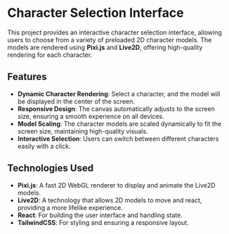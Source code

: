 # Character Selection Interface

This project provides an interactive character selection interface, allowing users to choose from a variety of preloaded 2D character models. The models are rendered using **Pixi.js** and **Live2D**, offering high-quality rendering for each character.

## **Features**

- **Dynamic Character Rendering**: Select a character, and the model will be displayed in the center of the screen.
- **Responsive Design**: The canvas automatically adjusts to the screen size, ensuring a smooth experience on all devices.
- **Model Scaling**: The character models are scaled dynamically to fit the screen size, maintaining high-quality visuals.
- **Interactive Selection**: Users can switch between different characters easily with a click.

## **Technologies Used**

- **Pixi.js**: A fast 2D WebGL renderer to display and animate the Live2D models.
- **Live2D**: A technology that allows 2D models to move and react, providing a more lifelike experience.
- **React**: For building the user interface and handling state.
- **TailwindCSS**: For styling and ensuring a responsive layout.
